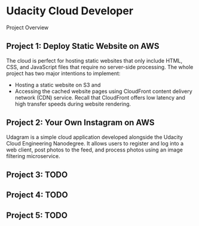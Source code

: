 # Udacity Cloud Developer

Project Overview

## Project 1: Deploy Static Website on AWS

The cloud is perfect for hosting static websites that only include HTML, CSS, and JavaScript files that require no server-side processing. The whole project has two major intentions to implement:
- Hosting a static website on S3 and
- Accessing the cached website pages using CloudFront content delivery network (CDN) service. Recall that CloudFront offers low latency and high transfer speeds during website rendering.

## Project 2: Your Own Instagram on AWS

Udagram is a simple cloud application developed alongside the Udacity Cloud Engineering Nanodegree. It allows users to register and log into a web client, post photos to the feed, and process photos using an image filtering microservice.

## Project 3: TODO

## Project 4: TODO

## Project 5: TODO